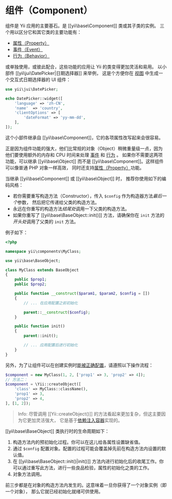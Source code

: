 组件（Component）
==============

组件是 Yii 应用的主要基石。是 [[yii\base\Component]] 类或其子类的实例。
三个用以区分它和其它类的主要功能有：

* [属性（Property）](concept-properties.md)
* [事件（Event）](concept-events.md)
* [行为（Behavior）](concept-behaviors.md)
 
或单独使用，或彼此配合，这些功能的应用让 Yii 的类变得更加灵活和易用。
以小部件 [[yii\jui\DatePicker|日期选择器]] 来举例，
这是个方便你在 [视图](structure-view.md) 中生成一个交互式日期选择器的 UI 组件：

```php
use yii\jui\DatePicker;

echo DatePicker::widget([
    'language' => 'zh-CN',
    'name'  => 'country',
    'clientOptions' => [
        'dateFormat' => 'yy-mm-dd',
    ],
]);
```

这个小部件继承自 [[yii\base\Component]]，它的各项属性改写起来会很容易。

正是因为组件功能的强大，他们比常规的对象（Object）稍微重量级一点，因为他们要使用额外的内存和 CPU 时间来处理
[事件](concept-events.md) 和 [行为](concept-behaviors.md) 。
如果你不需要这两项功能，可以继承 [[yii\base\Object]] 
而不是 [[yii\base\Component]]。这样组件可以像普通 PHP 对象一样高效，
同时还支持[属性（Property）](concept-properties.md)功能。

当继承 [[yii\base\Component]] 或 [[yii\base\Object]] 时，
推荐你使用如下的编码风格：

- 若你需要重写构造方法（Constructor），传入 `$config` 作为构造器方法*最后一个*参数，
  然后把它传递给父类的构造方法。
- 永远在你重写的构造方法*结尾处*调用一下父类的构造方法。
- 如果你重写了 [[yii\base\BaseObject::init()]] 方法，请确保你在 `init` 方法的*开头处*调用了父类的 `init` 方法。

例子如下：

```php
<?php

namespace yii\components\MyClass;

use yii\base\BaseObject;

class MyClass extends BaseObject
{
    public $prop1;
    public $prop2;

    public function __construct($param1, $param2, $config = [])
    {
        // ... 在应用配置之前初始化

        parent::__construct($config);
    }

    public function init()
    {
        parent::init();

        // ... 应用配置后进行初始化
    }
}
```

另外，为了让组件可以在创建实例时[能被正确配置](concept-configurations.md)，请遵照以下操作流程：

```php
$component = new MyClass(1, 2, ['prop1' => 3, 'prop2' => 4]);
// 方法二：
$component = \Yii::createObject([
    'class' => MyClass::className(),
    'prop1' => 3,
    'prop2' => 4,
], [1, 2]);
```

> Info: 尽管调用 [[Yii::createObject()]] 的方法看起来更加复杂，但这主要因为它更加灵活强大，
> 它是基于[依赖注入容器](concept-di-container.md)实现的。
  

[[yii\base\BaseObject]] 类执行时的生命周期如下：

1. 构造方法内的预初始化过程。你可以在这儿给各属性设置缺省值。
2. 通过 `$config` 配置对象。配置的过程可能会覆盖掉先前在构造方法内设置的默认值。
3. 在 [[yii\base\BaseObject::init()|init()]] 方法内进行初始化后的收尾工作。你可以通过重写此方法，进行一些良品检验，属性的初始化之类的工作。
4. 对象方法调用。

前三步都是在对象的构造方法内发生的。这意味着一旦你获得了一个对象实例（即一个对象），
那么它就已经初始化就绪可供使用。
